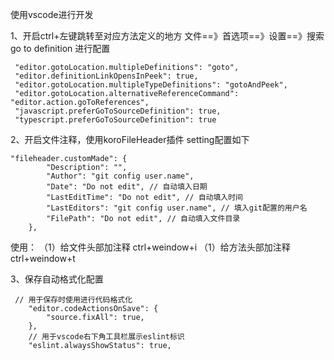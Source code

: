 使用vscode进行开发

1、开启ctrl+左键跳转至对应方法定义的地方
文件==》首选项==》设置==》搜索go to definition 进行配置
```
 "editor.gotoLocation.multipleDefinitions": "goto",
 "editor.definitionLinkOpensInPeek": true,
 "editor.gotoLocation.multipleTypeDefinitions": "gotoAndPeek",
 "editor.gotoLocation.alternativeReferenceCommand":  "editor.action.goToReferences",
 "javascript.preferGoToSourceDefinition": true,
 "typescript.preferGoToSourceDefinition": true
```
2、开启文件注释，使用koroFileHeader插件
setting配置如下
```
"fileheader.customMade": {
        "Description": "",
        "Author": "git config user.name",
        "Date": "Do not edit", // 自动填入日期
        "LastEditTime": "Do not edit", // 自动填入时间
        "LastEditors": "git config user.name", // 填入git配置的用户名
        "FilePath": "Do not edit", // 自动填入文件目录
    },
```
使用：
（1）给文件头部加注释
ctrl+weindow+i 
（1）给方法头部加注释
ctrl+weindow+t

3、保存自动格式化配置
```
 // 用于保存时使用进行代码格式化
    "editor.codeActionsOnSave": {
        "source.fixAll": true,
    },
    // 用于vscode右下角工具栏展示eslint标识
    "eslint.alwaysShowStatus": true,
```